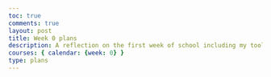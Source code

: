 ```yaml
---
toc: true
comments: true
layout: post
title: Week 0 plans
description: A reflection on the first week of school including my tools and blog setup
courses: { calendar: {week: 0} }
type: plans
---
```


